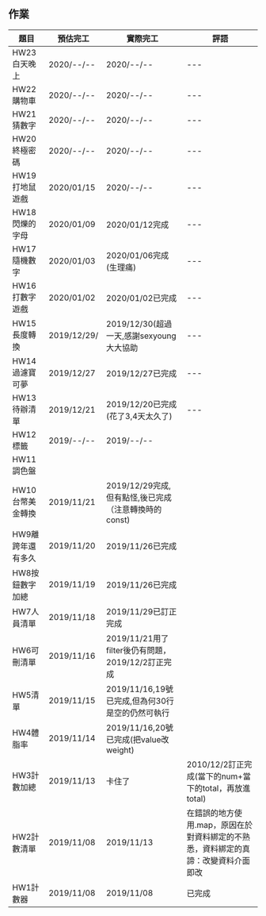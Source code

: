 ## 作業

|題目|預估完工|實際完工|評語|
|---|---|---|---|
|HW23白天晚上|2020/--/--|2020/--/--|---|
|HW22購物車|2020/--/--|2020/--/--|---|
|HW21猜數字|2020/--/--|2020/--/--|---|
|HW20終極密碼|2020/--/--|2020/--/--|---|
|HW19打地鼠遊戲|2020/01/15|2020/--/--|---|
|HW18閃爍的字母|2020/01/09|2020/01/12完成|---|
|HW17隨機數字|2020/01/03|2020/01/06完成(生理痛)|---|
|HW16打數字遊戲|2020/01/02|2020/01/02已完成|---|
|HW15長度轉換|2019/12/29/|2019/12/30(超過一天,感謝sexyoung大大協助|---|
|HW14過濾寶可夢|2019/12/27|2019/12/27已完成|---|
|HW13待辦清單|2019/12/21|2019/12/20已完成(花了3,4天太久了)|---|
|HW12標籤|2019/--/--|2019/--/--||
|HW11調色盤||||
|HW10台幣美金轉換|2019/11/21|2019/12/29完成,但有點怪,後已完成（注意轉換時的const)||
|HW9離跨年還有多久|2019/11/20|2019/11/26已完成||
|HW8按鈕數字加總|2019/11/19|2019/11/26已完成||
|HW7人員清單|2019/11/18|2019/11/29已訂正完成|   |
|HW6可刪清單|2019/11/16|2019/11/21用了filter後仍有問題，2019/12/2訂正完成||
|HW5清單|2019/11/15|2019/11/16,19號已完成,但為何30行是空的仍然可執行  |   |
|HW4體脂率|2019/11/14|2019/11/16,20號已完成(把value改weight)|   |
|HW3計數加總|2019/11/13|卡住了|2010/12/2訂正完成(當下的num+當下的total，再放進total)|
|HW2計數清單|2019/11/08|2019/11/13|在錯誤的地方使用.map，原因在於對資料綁定的不熟悉，資料綁定的真諦：改變資料介面即改|
|HW1計數器|2019/11/08|2019/11/08|已完成|
